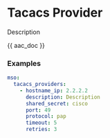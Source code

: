 # Tacacs Provider

Description

{{ aac_doc }}
### Examples

```yaml
mso:
  tacacs_providers:
    - hostname_ip: 2.2.2.2
      description: Description
      shared_secret: cisco
      port: 49
      protocol: pap
      timeout: 5
      retries: 3
```
